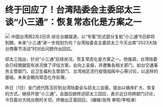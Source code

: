 # 终于回应了！台湾陆委会主委邱太三谈“小三通”：恢复常态化是方案之一

![](https://inews.gtimg.com/newsapp_bt/0/15639753400/1000)
中国台湾网2月2日讯
综合台媒报道，以“专案”形式部分复航“小三通”6日即将到期，未来“小三通”进一步规划为何？台湾陆委会主委邱太三今天出席“2023大陆台商春节活动”时对此问题作出回应。

邱太三指出，针对“小三通”后续状况，恢复常态化是方案之一。他强调，台湾陆委会已经根据现有状况做了评估方案，会向上呈报，并邀集各相关部门，如台交通事务主管部门、台卫生福利主管部门、台湾地区流行疫情指挥中心等讨论，以这样的基础，未来会朝向常态化作处理。

昨日（1日）金门民代陈玉珍到台湾陆委会与邱太三会面，提出以循序扩大、恢复的方式，继续开放“小三通”，会面后她转述邱太三回应，表示近日将跨部门讨论，今日面对大陆台商的关切，终做出正面回应。（编辑/张玲
审校/李柏涛）

